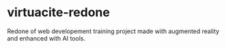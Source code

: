 # virtuacite-redone
Redone of web developement training project made with augmented reality and enhanced with AI tools.
